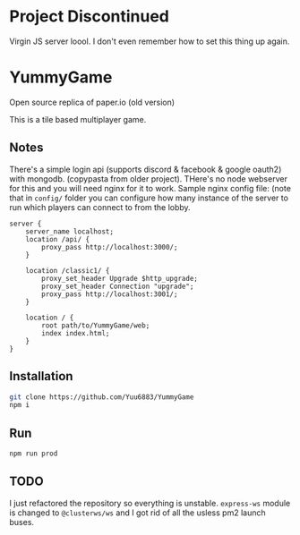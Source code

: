 # Project Discontinued
Virgin JS server loool. I don't even remember how to set this thing up again.

# YummyGame
Open source replica of paper.io (old version)

This is a tile based multiplayer game.

## Notes
There's a simple login api (supports discord & facebook & google oauth2) with mongodb. (copypasta from older project).
THere's no node webserver for this and you will need nginx for it to work.
Sample nginx config file: (note that in `config/` folder you can configure how many instance of the server to run which players can connect to from the lobby.
```
server {
    server_name localhost;
    location /api/ {
        proxy_pass http://localhost:3000/;
    }

    location /classic1/ {
        proxy_set_header Upgrade $http_upgrade;
        proxy_set_header Connection "upgrade";
        proxy_pass http://localhost:3001/;
    }

    location / {
        root path/to/YummyGame/web;
        index index.html;
    }
}
```

## Installation
```bash
git clone https://github.com/Yuu6883/YummyGame
npm i
```

## Run
```bash
npm run prod
```

## TODO
I just refactored the repository so everything is unstable. `express-ws` module is changed to `@clusterws/ws` and I got rid of all the usless pm2 launch buses.
